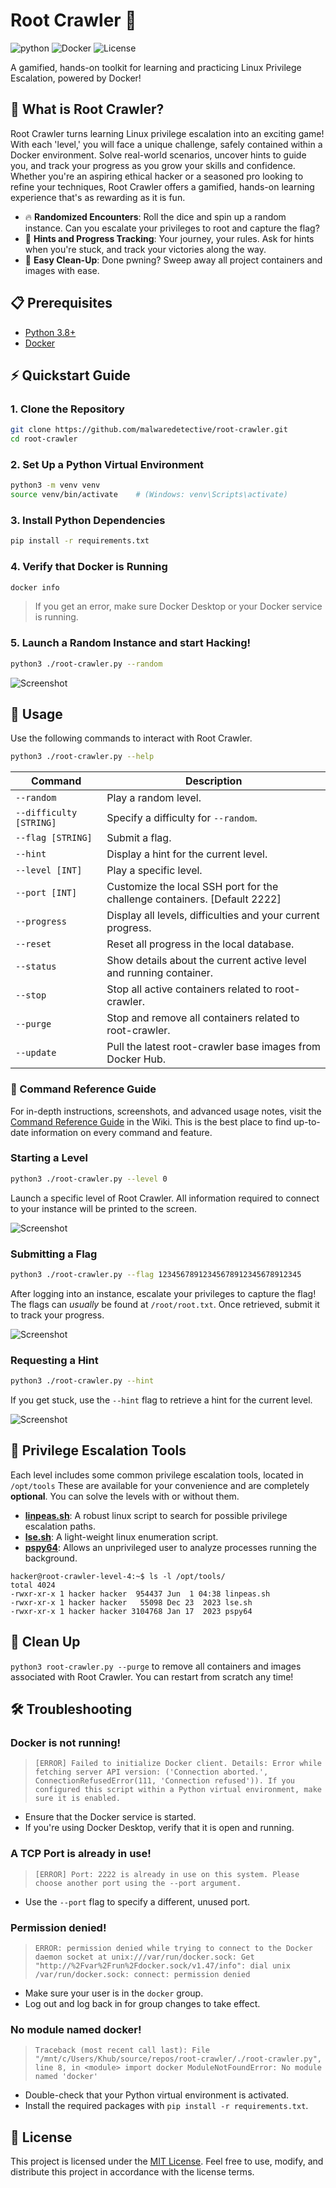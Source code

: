 # Root Crawler 🐧
![python](https://img.shields.io/badge/python-3.8%2B-blue)
![Docker](https://img.shields.io/badge/docker-required-blue)
![License](https://img.shields.io/badge/license-MIT-green)

A gamified, hands-on toolkit for learning and practicing Linux Privilege Escalation, powered by Docker!

## 🧩 What is Root Crawler?

Root Crawler turns learning Linux privilege escalation into an exciting game! With each 'level,' you will face a unique challenge, safely contained within a Docker environment. Solve real-world scenarios, uncover hints to guide you, and track your progress as you grow your skills and confidence. Whether you're an aspiring ethical hacker or a seasoned pro looking to refine your techniques, Root Crawler offers a gamified, hands-on learning experience that's as rewarding as it is fun.

- 🔥 **Randomized Encounters**: Roll the dice and spin up a random instance. Can you escalate your privileges to root and capture the flag?
- 🤖 **Hints and Progress Tracking**: Your journey, your rules. Ask for hints when you're stuck, and track your victories along the way.
- 🐳 **Easy Clean-Up**: Done pwning? Sweep away all project containers and images with ease.

## 📋 Prerequisites

- [Python 3.8+](https://www.python.org/downloads/)
- [Docker](https://www.docker.com/get-started/)

## ⚡ Quickstart Guide

### 1. Clone the Repository

```bash
git clone https://github.com/malwaredetective/root-crawler.git
cd root-crawler
```

### 2. Set Up a Python Virtual Environment

```bash
python3 -m venv venv
source venv/bin/activate    # (Windows: venv\Scripts\activate)
```
### 3. Install Python Dependencies
```bash
pip install -r requirements.txt
```

### 4. Verify that Docker is Running
```bash
docker info
```

> If you get an error, make sure Docker Desktop or your Docker service is running.

### 5. Launch a Random Instance and start Hacking!
```bash
python3 ./root-crawler.py --random
```

![Screenshot](assets/root-crawler.png)

## 🚀 Usage
Use the following commands to interact with Root Crawler.

```bash
python3 ./root-crawler.py --help
```

| Command | Description |
| --- | --- |
| `--random` | Play a random level. |
| `--difficulty [STRING]` | Specify a difficulty for `--random`. |
| `--flag [STRING]` | Submit a flag. |
| `--hint` | Display a hint for the current level. |
| `--level [INT]` | Play a specific level. |
| `--port [INT]` | Customize the local SSH port for the challenge containers. [Default 2222] |
| `--progress` | Display all levels, difficulties and your current progress. |
| `--reset` | Reset all progress in the local database. |
| `--status` | Show details about the current active level and running container. |
| `--stop` | Stop all active containers related to root-crawler. |
| `--purge` | Stop and remove all containers related to root-crawler. |
| `--update` | Pull the latest root-crawler base images from Docker Hub. |

### 📖 Command Reference Guide

For in-depth instructions, screenshots, and advanced usage notes, visit the [Command Reference Guide](https://github.com/malwaredetective/root-crawler/wiki/) in the Wiki. This is the best place to find up-to-date information on every command and feature.

### Starting a Level
```bash
python3 ./root-crawler.py --level 0
```

Launch a specific level of Root Crawler. All information required to connect to your instance will be printed to the screen.

![Screenshot](assets/root-crawler-level.png)

### Submitting a Flag
```bash
python3 ./root-crawler.py --flag 12345678912345678912345678912345
```

After logging into an instance, escalate your privileges to capture the flag! The flags can *usually* be found at `/root/root.txt`. Once retrieved, submit it to track your progress.

![Screenshot](assets/root-crawler-flag.png)

### Requesting a Hint
```bash
python3 ./root-crawler.py --hint
```

If you get stuck, use the `--hint` flag to retrieve a hint for the current level.

![Screenshot](assets/root-crawler-hint.png)

## 🧰 Privilege Escalation Tools

Each level includes some common privilege escalation tools, located in `/opt/tools` These are available for your convenience and are completely **optional**. You can solve the levels with or without them.
- [**linpeas.sh**](https://github.com/peass-ng/PEASS-ng/): A robust linux script to search for possible privilege escalation paths.
- [**lse.sh**](https://github.com/diego-treitos/linux-smart-enumeration/): A light-weight linux enumeration script. 
- [**pspy64**](https://github.com/DominicBreuker/pspy/): Allows an unprivileged user to analyze processes running the background.

```
hacker@root-crawler-level-4:~$ ls -l /opt/tools/
total 4024
-rwxr-xr-x 1 hacker hacker  954437 Jun  1 04:38 linpeas.sh
-rwxr-xr-x 1 hacker hacker   55098 Dec 23  2023 lse.sh
-rwxr-xr-x 1 hacker hacker 3104768 Jan 17  2023 pspy64
```

## 🧹 Clean Up
`python3 root-crawler.py --purge` to remove all containers and images associated with Root Crawler. You can restart from scratch any time!

## 🛠️ Troubleshooting
### **Docker is not running!**

> `[ERROR] Failed to initialize Docker client. Details: Error while fetching server API version: ('Connection aborted.', ConnectionRefusedError(111, 'Connection refused')). If you configured this script within a Python virtual environment, make sure it is enabled.`

- Ensure that the Docker service is started.
- If you're using Docker Desktop, verify that it is open and running.

### **A TCP Port is already in use!**
> `[ERROR] Port: 2222 is already in use on this system. Please choose another port using the --port argument.`

- Use the `--port` flag to specify a different, unused port.

### **Permission denied!**
> `ERROR: permission denied while trying to connect to the Docker daemon socket at unix:///var/run/docker.sock: Get "http://%2Fvar%2Frun%2Fdocker.sock/v1.47/info": dial unix /var/run/docker.sock: connect: permission denied`

- Make sure your user is in the `docker` group.
- Log out and log back in for group changes to take effect.

### **No module named docker!**
> `Traceback (most recent call last):
  File "/mnt/c/Users/Khub/source/repos/root-crawler/./root-crawler.py", line 8, in <module>
    import docker
ModuleNotFoundError: No module named 'docker'`
- Double-check that your Python virtual environment is activated.
- Install the required packages with `pip install -r requirements.txt`.

## 📝 License
This project is licensed under the [MIT License](LICENSE). Feel free to use, modify, and distribute this project in accordance with the license terms.

